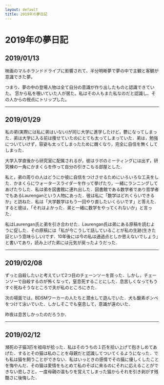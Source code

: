 ```yaml
---
layout: default
title: 2019年の夢日記
---
```


# 2019年の夢日記


<a id="1"></a>
<a href="#1"></a>
## 2019/01/13

映画のマルホランドドライブに影響されて、半分明晰夢で夢の中で主観と客観が意識できた夢。

つまり、夢の中の登場人物は全て自分の意識が作り出したものと認識できていた。
窓から私を覗いていた人が居た。私はその人もまた私なのだと認識し、その人からの視点にトリップした。


---
<a id="2"></a>
<a href="#2"></a>
## 2019/01/29

私の弟(実際には私に弟はいない)が同じ大学に進学したけど，鬱になってしまった．弟は大学に入る前は痩せていたのにとても太ってしまっていた．弟は，勉強についていけず，容姿も太ってしまったために醜くなり，完全に自信を無くしてしまった．

大学入学直後から研究室に配属されるが，彼はラボのミーティングには出ず，研究棟の一角にかまくらを作って自分の引きこもる部屋とした．

私と，弟の周りの人はどうにか彼に自信をつけさせるためにいろいろな工夫をした．かまくらにウォータースライダーを作って挙げたり，一緒にランニングしてあげたりした．私は弟を図書館に連れ出した．図書館である数学者であり哲学者でもあるLaurenganという人物にあった．彼は私に「数学はどれくらいできるか」と訪ねた．私は「大学数学はもう一回やり直したいくらいです」と答えた．すると彼は，「それはよかった．弟と一緒に数学をやってくれないか」と言った．

私はLaurengan氏と弟を引き合わせた．Laurengan氏は弟にある原稿を読むように促した．その原稿には「私が今こうして話していることが私の生跡(生きた証という意味らしい)です．10年後には今の私は通過点としか思えないでしょう」と書いてあり，読み上げた弟には元気が戻ったようだった．

---
<a id="3"></a>
<a href="#3"></a>
## 2019/02/08

ずっと自殺したいと考えていて2つ目のチェーンソーを買った．しかし，チェーンソーで自殺するのが怖くなって，窒息死することにした．息苦しくなってもうすぐ死ねそうなところで夫が私のところにきた．

次の場面では，BDSMワーカーの人たちと潜水して遊んでいた．犬も酸素ボンベをつけて泳いでいた．しかしそこでも窒息して，意識が遠のいた．

昨夜は息苦しかったのだろうか．

---
<a id="4"></a>
<a href="#4"></a>
## 2019/02/12
瀕死の子猫3匹を祖母が拾った．私はそのうちの１匹を拾い上げて抱きしめてあげた．するとその猫は私のことを母親だと認識してついてくるようになった．でも私は猫を飼うことができない．私はいっときの感情でその猫に優しくしたことを悔やんだ．その猫は愛情をもとめて私のそばに来るのにそれに応えることができない悲しさと，一度母親の温もりを覚えてしまった猫からそれを引き剥がす残酷さに後悔した．

